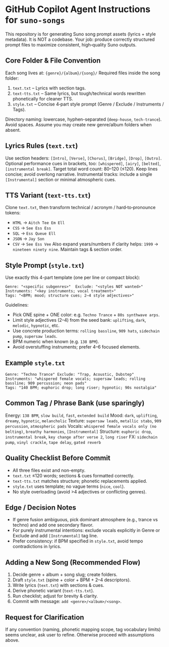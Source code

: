 # GitHub Copilot Agent Instructions for `suno-songs`

This repository is for generating Suno song prompt assets (lyrics + style metadata). It is NOT a codebase. Your job: produce correctly structured prompt files to maximize consistent, high‑quality Suno outputs.

## Core Folder & File Convention
Each song lives at: `{genre}/{album}/{song}/`
Required files inside the song folder:
1. `text.txt` – Lyrics with section tags.
2. `text-tts.txt` – Same lyrics, but tough/technical words rewritten phonetically for cleaner TTS.
3. `style.txt` – Concise 4‑part style prompt (Genre / Exclude / Instruments / Tags).

Directory naming: lowercase, hyphen-separated (`deep-house`, `tech-trance`). Avoid spaces. Assume you may create new genre/album folders when absent.

## Lyrics Rules (`text.txt`)
Use section headers: `[Intro]`, `[Verse]`, `[Chorus]`, `[Bridge]`, `[Drop]`, `[Outro]`.
Optional performance cues in brackets, too: `[whispered]`, `[airy]`, `[belted]`, `[instrumental break]`.
Target total word count: 80–120 (≤120). Keep lines concise; avoid overlong narrative.
Instrumental tracks: include a single `[Instrumental]` section or minimal atmospheric cues.

## TTS Variant (`text-tts.txt`)
Clone `text.txt`, then transform technical / acronym / hard‑to‑pronounce tokens:
- `HTML` → `Aitch Tee Em Ell`
- `CSS` → `See Ess Ess`
- `SQL` → `Ess Queue Ell`
- `JSON` → `Jay Son`
- `CSV` → `See Ess Vee`
Also expand years/numbers if clarity helps: `1999` → `nineteen ninety nine`. Maintain tags & section order.

## Style Prompt (`style.txt`)
Use exactly this 4-part template (one per line or compact block):
```
Genre: "<specific subgenres>"  Exclude: "<styles NOT wanted>"
Instruments: "<key instruments; vocal treatment>"
Tags: "<BPM; mood; structure cues; 2–4 style adjectives>"
```
Guidelines:
- Pick ONE spine + ONE color: e.g. `Techno Trance` + `80s synthwave arps`.
- Limit style adjectives (2–4) from the seed bank: `uplifting`, `dark`, `melodic`, `hypnotic`, etc.
- Use concrete production terms: `rolling bassline`, `909 hats`, `sidechain pump`, `supersaw leads`.
- BPM numeric when known (e.g. `138 BPM`).
- Avoid overstuffing instruments; prefer 4–6 focused elements.

## Example `style.txt`
```
Genre: "Techno Trance" Exclude: "Trap, Acoustic, Dubstep"
Instruments: "whispered female vocals; supersaw leads; rolling bassline; 909 percussion; neon pads"
Tags: "140 BPM; euphoric drop; long riser; hypnotic; 90s nostalgia"
```

## Common Tag / Phrase Bank (use sparingly)
Energy: `138 BPM`, `slow build`, `fast`, `extended build`
Mood: `dark`, `uplifting`, `dreamy`, `hypnotic`, `melancholic`
Texture: `supersaw leads`, `metallic stabs`, `909 percussion`, `atmospheric pads`
Vocals: `whispered female vocals only (no belting)`, `breathy harmonies`, `[Instrumental]`
Structure: `euphoric drop`, `instrumental break`, `key change after verse 2`, `long riser`
FX: `sidechain pump`, `vinyl crackle`, `tape delay`, `gated reverb`

## Quality Checklist Before Commit
- All three files exist and non-empty.
- `text.txt` ≤120 words; sections & cues formatted correctly.
- `text-tts.txt` matches structure; phonetic replacements applied.
- `style.txt` uses template; no vague terms (`nice`, `cool`).
- No style overloading (avoid >4 adjectives or conflicting genres).

## Edge / Decision Notes
- If genre fusion ambiguous, pick dominant atmosphere (e.g., trance vs techno) and add one secondary flavor.
- For purely instrumental intentions: exclude vocals explicitly in Genre or Exclude and add `[Instrumental]` tag line.
- Prefer consistency: if BPM specified in `style.txt`, avoid tempo contradictions in lyrics.

## Adding a New Song (Recommended Flow)
1. Decide genre + album + song slug; create folders.
2. Draft `style.txt` (spine + color + BPM + 2–4 descriptors).
3. Write lyrics (`text.txt`) with sections & cues.
4. Derive phonetic variant (`text-tts.txt`).
5. Run checklist; adjust for brevity & clarity.
6. Commit with message: `add <genre>/<album>/<song>`.

## Request for Clarification
If any convention (naming, phonetic mapping scope, tag vocabulary limits) seems unclear, ask user to refine. Otherwise proceed with assumptions above.
